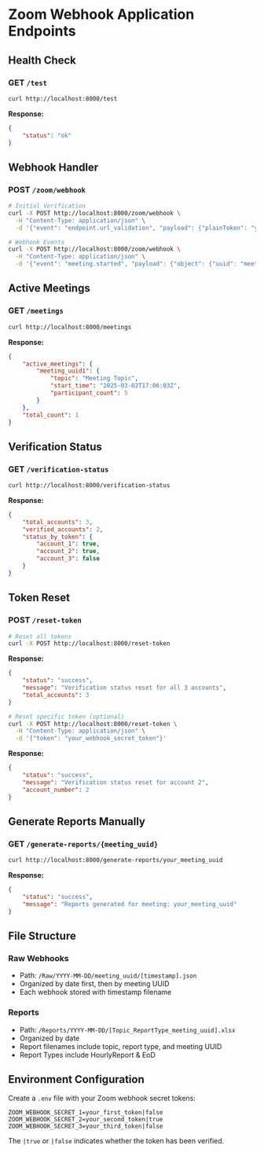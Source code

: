 # Zoom Webhook Application Endpoints

## Health Check
### GET `/test`
```bash
curl http://localhost:8000/test
```
**Response:**
```json
{
    "status": "ok"
}
```

## Webhook Handler
### POST `/zoom/webhook`
```bash
# Initial Verification
curl -X POST http://localhost:8000/zoom/webhook \
  -H "Content-Type: application/json" \
  -d '{"event": "endpoint.url_validation", "payload": {"plainToken": "your_plain_token"}}'

# Webhook Events
curl -X POST http://localhost:8000/zoom/webhook \
  -H "Content-Type: application/json" \
  -d '{"event": "meeting.started", "payload": {"object": {"uuid": "meeting_uuid", "topic": "Meeting Topic"}}}'
```

## Active Meetings
### GET `/meetings`
```bash
curl http://localhost:8000/meetings
```
**Response:**
```json
{
    "active_meetings": {
        "meeting_uuid1": {
            "topic": "Meeting Topic",
            "start_time": "2025-03-02T17:06:03Z",
            "participant_count": 5
        }
    },
    "total_count": 1
}
```

## Verification Status
### GET `/verification-status`
```bash
curl http://localhost:8000/verification-status
```
**Response:**
```json
{
    "total_accounts": 3,
    "verified_accounts": 2,
    "status_by_token": {
        "account_1": true,
        "account_2": true,
        "account_3": false
    }
}
```

## Token Reset
### POST `/reset-token`
```bash
# Reset all tokens
curl -X POST http://localhost:8000/reset-token
```
**Response:**
```json
{
    "status": "success",
    "message": "Verification status reset for all 3 accounts",
    "total_accounts": 3
}
```

```bash
# Reset specific token (optional)
curl -X POST http://localhost:8000/reset-token \
  -H "Content-Type: application/json" \
  -d '{"token": "your_webhook_secret_token"}'
```
**Response:**
```json
{
    "status": "success",
    "message": "Verification status reset for account 2",
    "account_number": 2
}
```

## Generate Reports Manually
### GET `/generate-reports/{meeting_uuid}`
```bash
curl http://localhost:8000/generate-reports/your_meeting_uuid
```
**Response:**
```json
{
    "status": "success",
    "message": "Reports generated for meeting: your_meeting_uuid"
}
```

## File Structure

### Raw Webhooks
- Path: `/Raw/YYYY-MM-DD/meeting_uuid/[timestamp].json`
- Organized by date first, then by meeting UUID
- Each webhook stored with timestamp filename

### Reports
- Path: `/Reports/YYYY-MM-DD/[Topic_ReportType_meeting_uuid].xlsx`
- Organized by date
- Report filenames include topic, report type, and meeting UUID
- Report Types include HourlyReport & EoD

## Environment Configuration

Create a `.env` file with your Zoom webhook secret tokens:
```
ZOOM_WEBHOOK_SECRET_1=your_first_token|false
ZOOM_WEBHOOK_SECRET_2=your_second_token|true
ZOOM_WEBHOOK_SECRET_3=your_third_token|false
```

The `|true` or `|false` indicates whether the token has been verified.